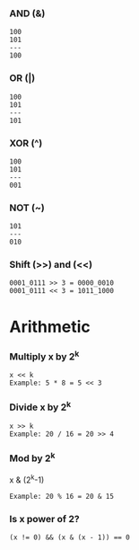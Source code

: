 ### AND (&)
    100  
    101  
    ---  
    100  
### OR (|)
    100  
    101  
    ---  
    101  
### XOR (^)
    100  
    101  
    ---  
    001  
### NOT (~)
    101 
    ---  
    010  
### Shift (>>) and (<<)
    0001_0111 >> 3 = 0000_0010
    0001_0111 << 3 = 1011_1000
# Arithmetic
### Multiply x by 2<sup>k</sup>
    x << k
    Example: 5 * 8 = 5 << 3
### Divide x by 2<sup>k</sup>
    x >> k
    Example: 20 / 16 = 20 >> 4
### Mod by 2<sup>k</sup>
   x & (2<sup>k</sup>-1)
   
    Example: 20 % 16 = 20 & 15
### Is x power of 2?
    (x != 0) && (x & (x - 1)) == 0